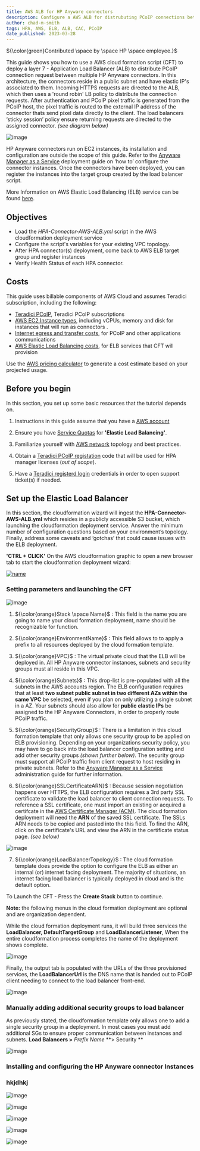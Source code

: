 ```yaml
---
title: AWS ALB for HP Anyware connectors
description: Configure a AWS ALB for distrubuting PCoIP connections between multiple HP Anyware connectors
author: chad-m-smith
tags: HPA, AWS, ELB, ALB, CAC, PCoIP
date_published: 2023-03-28
---
```


${\color{green}Contributed \space by \space HP \space employee.}$

This guide shows you how to use a AWS cloud formation script (CFT) to deploy a layer 7 - Application Load Balancer (ALB) to distribute PCoIP connection request between multiple HP Anyware connectors. In this architecture, the connectors reside in a public subnet and have elastic IP's associated to them. Incoming HTTPS requests are directed to the ALB, which then uses a 'round robin' LB policy to distribute the connection requests. After authentication and PCoIP pixel traffic is generated from the PCoIP host, the pixel traffic is routed to the external IP address of the connector thats send pixel data directly to the client. The load balancers ‘sticky session’ policy ensure returning requests are directed to the assigned connector. *(see diagram below)*

![image](https://github.com/ChadSmithTeradici/HPA-Connector-AWS-ALB/blob/main/images/AWS-ALB-topology.png)
 
HP Anyware connectors run on EC2 instances, its installation and configuration are outside the scope of this guide. Refer to the [Anyware Manager as a Service]( https://www.teradici.com/web-help/cas_manager_as_a_service/?_ga=2.105362883.1952229980.1680021434-1440526573.1672767407) deployment guide on ‘how to’ configure the connector instances. Once the connectors have been deployed, you can register the instances into the target group created by the load balancer script. 

More Information on AWS Elastic Load Balancing (ELB) service can be found [here](https://aws.amazon.com/elasticloadbalancing/).

## Objectives

+ Load the *HPA-Connector-AWS-ALB.yml* script in the AWS cloudformation deployment service
+ Configure the script's variables for your existing VPC topology.
+ After HPA connector(s) deployment, come back to AWS ELB target group and register instances
+ Verify Health Status of each HPA connector.

## Costs

This guide uses billable components of AWS Cloud and assumes Teradici subscription, including the following:

+   [Teradici PCoIP](https://connect.teradici.com/contact-us), Teradici PCoIP subscriptions
+   [AWS EC2 Instance types](https://aws.amazon.com/ec2/instance-types/), including vCPUs, memory and disk for instances that will run as connectors .
+   [Internet egress and transfer costs](https://aws.amazon.com/blogs/architecture/overview-of-data-transfer-costs-for-common-architectures/), for PCoIP and other applications communications
+   [AWS Elastic Load Balancing costs](https://aws.amazon.com/elasticloadbalancing/pricing/), for ELB services that CFT will provision

Use the [AWS pricing calculator](https://calculator.aws/#/) to generate a cost estimate based on your projected usage.

## Before you begin

In this section, you set up some basic resources that the tutorial depends on.

1. Instructions in this guide assume that you have a [AWS account](https://aws.amazon.com/free/) 

1. Ensure you have [Service Quotas](https://console.aws.amazon.com/servicequotas) for **'Elastic Load Balancing'**.

1. Familiarize yourself with [AWS network](https://docs.aws.amazon.com/vpc/latest/userguide/VPC_Networking.html) topology and best practices.

1. Obtain a [Teradici PCoIP registation](https://connect.teradici.com/contact-us) code that will be used for HPA manager licenses (*out of scope*).

1. Have a [Teradici registerd login](https://help.teradici.com/s/login/SelfRegister) credentials in order to open support ticket(s) if needed. 

## Set up the Elastic Load Balancer

In this section, the cloudformation wizard will ingest the **HPA-Connector-AWS-ALB.yml** which resides in a publicly accessible S3 bucket, which launching the cloudformation deployment service. Answer the minimum number of configuration questions based on your environment’s topology. Finally, address some caveats and ‘gotchas’ that could cause issues with the ELB deployment.

**'CTRL + CLICK'** On the AWS cloudformation graphic to open a new browser tab to start the cloudformation deployment wizard:

[![name](https://github.com/ChadSmithTeradici/HPA-Connector-AWS-ALB/blob/main/images/CFT-Button.png?raw=true)](https://console.aws.amazon.com/cloudformation/home?#/stacks/quickcreate?templateURL=https://hpagpicbucket4scripts.s3.us-west-2.amazonaws.com/HPA-Connector-AWS-ALB.yml)

### Setting parameters and launching the CFT

![image](https://github.com/ChadSmithTeradici/HPA-Connector-AWS-ALB/blob/main/images/CFT-Answers.png)

1. ${\color{orange}Stack \space Name}$ : This field is the name you are going to name your cloud formation deployment, name should be recognizable for function. 

2.	${\color{orange}EnvironmentName}$ : This field allows to to apply a prefix to all resources deployed by the cloud formation template. 

3.	${\color{orange}VPC}$ : The virtual private cloud that the ELB will be deployed in. All HP Anyware connector instances, subnets and security groups must all reside in this VPC.

4.	${\color{orange}Subnets}$ : This drop-list is pre-populated with all the subnets in the AWS accounts region. The ELB configuration requires that at least **two subnet public subnet in two different AZs within the same VPC** be selected, even if you plan on only utilizing a single subnet in a AZ. Your subnets should also allow for **public elastic IPs** be assigned to the HP Anyware Connectors, in order to properly route PCoIP traffic. 

5. ${\color{orange}SecurityGroup}$ : There is a limitation in this cloud formation template that only allows one security group to be applied on ELB provisioning. Depending on your organizations security policy, you may have to go back into the load balancer configuration setting and add other security groups *(shown further below)*. The security group must support all PCoIP traffic from client request to host residing in private subnets. Refer to the [Anyware Manager as a Service](https://www.teradici.com/web-help/cas_manager_as_a_service/reference/firewall_load_balancing/) administration guide for further information.

6. ${\color{orange}SSLCertificateARN}$ : Because session negotiation happens over HTTPS, the ELB configuration requires a  3rd party SSL certificate to validate the load balancer to client connection requests. To reference a SSL certificate, one must import an existing or acquired a certifcate in the [AWS Certificate Manager (ACM)](https://console.aws.amazon.com/acm). The cloud formation deployment will need the **ARN** of the saved SSL certificate. The SSLs ARN needs to be copied and pasted into the this field. To find the ARN, click on the certificate's URL and view the ARN in the certificate status page. *(see below)*

![image](https://github.com/ChadSmithTeradici/HPA-Connector-AWS-ALB/blob/main/images/FIND-ARN.png)

7. ${\color{orange}LoadBalancerTopology}$ : The cloud formation template does provide the option to configure the ELB as either an internal (or) internet facing deployment. The majority of situations, an internet facing load balancer is typically deployed in cloud and is the default option.

To Launch the CFT - Press the **Create Stack** button to continue.

**Note:** the following menus in the cloud formation deployment are optional and are organization dependent.

While the cloud formation deployment runs, it will build three services the **LoadBalancer, DefaultTargetGroup** and **LoadBalancerListener**, When the entire cloudformation process completes the name of the deployment shows complete. 

![image](https://github.com/ChadSmithTeradici/HPA-Connector-AWS-ALB/blob/main/images/CFT-Running.png)

Finally, the output tab is populated with the URLs of the three provisioned services, the **LoadBalancerUrl** is the DNS name that is handed out to PCoIP client needing to connect to the load balancer front-end. 

![image](https://github.com/ChadSmithTeradici/HPA-Connector-AWS-ALB/blob/main/images/CFT-Output1.png?raw=true)

### Manually adding additional security groups to load balancer

As previously stated, the cloudformation template only allows one to add a single security group in a deployment. In most cases you must add additional SGs to ensure proper communication between instances and subnets. **Load Balancers >** *Prefix Name* **> Security **

![image](https://github.com/ChadSmithTeradici/HPA-Connector-AWS-ALB/blob/main/images/ADD-SG.png)


### Installing and configuring the HP Anyware connector Instances

### hkjdhkj

![image](https://github.com/ChadSmithTeradici/HPA-Connector-AWS-ALB/blob/main/images/ADD-SG.png)

![image](https://github.com/ChadSmithTeradici/HPA-Connector-AWS-ALB/blob/main/images/RegisterTargets.png?raw=true)

![image](https://github.com/ChadSmithTeradici/HPA-Connector-AWS-ALB/blob/main/images/IncludeASPending.png?raw=true)

![image](https://github.com/ChadSmithTeradici/HPA-Connector-AWS-ALB/blob/main/images/ReviewTargets.png?raw=true)

![image](https://github.com/ChadSmithTeradici/HPA-Connector-AWS-ALB/blob/main/images/HealthlyStatus.png?raw=true)







